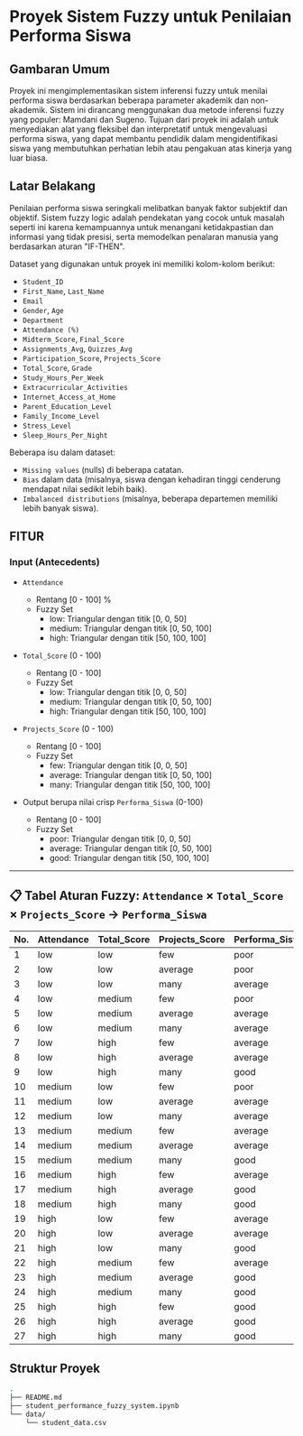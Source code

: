 # Proyek Sistem Fuzzy untuk Penilaian Performa Siswa
## Gambaran Umum

Proyek ini mengimplementasikan sistem inferensi fuzzy untuk menilai performa siswa berdasarkan beberapa parameter akademik dan non-akademik. Sistem ini dirancang menggunakan dua metode inferensi fuzzy yang populer: Mamdani dan Sugeno. Tujuan dari proyek ini adalah untuk menyediakan alat yang fleksibel dan interpretatif untuk mengevaluasi performa siswa, yang dapat membantu pendidik dalam mengidentifikasi siswa yang membutuhkan perhatian lebih atau pengakuan atas kinerja yang luar biasa.

## Latar Belakang

Penilaian performa siswa seringkali melibatkan banyak faktor subjektif dan objektif. Sistem fuzzy logic adalah pendekatan yang cocok untuk masalah seperti ini karena kemampuannya untuk menangani ketidakpastian dan informasi yang tidak presisi, serta memodelkan penalaran manusia yang berdasarkan aturan "IF-THEN".

Dataset yang digunakan untuk proyek ini memiliki kolom-kolom berikut:
- `Student_ID`
- `First_Name`, `Last_Name`
- `Email`
- `Gender`, `Age`
- `Department`
- `Attendance (%)`
- `Midterm_Score`, `Final_Score`
- `Assignments_Avg`, `Quizzes_Avg`
- `Participation_Score`, `Projects_Score`
- `Total_Score`, `Grade`
- `Study_Hours_Per_Week`
- `Extracurricular_Activities`
- `Internet_Access_at_Home`
- `Parent_Education_Level`
- `Family_Income_Level`
- `Stress_Level`
- `Sleep_Hours_Per_Night`

Beberapa isu dalam dataset:

- `Missing values` (nulls) di beberapa catatan.
- `Bias` dalam data (misalnya, siswa dengan kehadiran tinggi cenderung mendapat nilai sedikit lebih baik).
- `Imbalanced distributions` (misalnya, beberapa departemen memiliki lebih banyak siswa).

## FITUR
### Input (Antecedents)
- `Attendance` 
    - Rentang [0 - 100] %
    - Fuzzy Set
        - low: Triangular dengan titik [0, 0, 50]
        - medium: Triangular dengan titik [0, 50, 100]
        - high: Triangular dengan titik [50, 100, 100]
        
- `Total_Score` (0 - 100)
    - Rentang [0 - 100] 
    - Fuzzy Set
        - low: Triangular dengan titik [0, 0, 50]
        - medium: Triangular dengan titik [0, 50, 100]
        - high: Triangular dengan titik [50, 100, 100]

- `Projects_Score` (0 - 100)
    - Rentang [0 - 100] 
    - Fuzzy Set
        - few: Triangular dengan titik [0, 0, 50]
        - average: Triangular dengan titik [0, 50, 100]
        - many: Triangular dengan titik [50, 100, 100]

- Output berupa nilai crisp `Performa_Siswa` (0-100)
    - Rentang [0 - 100] 
    - Fuzzy Set
        - poor: Triangular dengan titik [0, 0, 50]
        - average: Triangular dengan titik [0, 50, 100]
        - good: Triangular dengan titik [50, 100, 100]

---

## 📋 Tabel Aturan Fuzzy: `Attendance` × `Total_Score` × `Projects_Score` → `Performa_Siswa`
| No. | Attendance | Total\_Score | Projects\_Score | Performa\_Siswa |
| --- | ---------- | ------------ | --------------- | --------------- |
| 1   | low        | low          | few             | poor            |
| 2   | low        | low          | average         | poor            |
| 3   | low        | low          | many            | average         |
| 4   | low        | medium       | few             | poor            |
| 5   | low        | medium       | average         | average         |
| 6   | low        | medium       | many            | average         |
| 7   | low        | high         | few             | average         |
| 8   | low        | high         | average         | average         |
| 9   | low        | high         | many            | good            |
| 10  | medium     | low          | few             | poor            |
| 11  | medium     | low          | average         | average         |
| 12  | medium     | low          | many            | average         |
| 13  | medium     | medium       | few             | average         |
| 14  | medium     | medium       | average         | average         |
| 15  | medium     | medium       | many            | good            |
| 16  | medium     | high         | few             | average         |
| 17  | medium     | high         | average         | good            |
| 18  | medium     | high         | many            | good            |
| 19  | high       | low          | few             | average         |
| 20  | high       | low          | average         | average         |
| 21  | high       | low          | many            | good            |
| 22  | high       | medium       | few             | average         |
| 23  | high       | medium       | average         | good            |
| 24  | high       | medium       | many            | good            |
| 25  | high       | high         | few             | good            |
| 26  | high       | high         | average         | good            |
| 27  | high       | high         | many            | good            |


## Struktur Proyek
```bash
.
├── README.md
├── student_performance_fuzzy_system.ipynb
└── data/                               
    └── student_data.csv               


